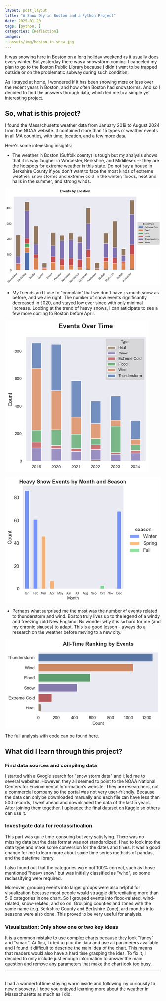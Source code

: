 ```yaml
---
layout: post_layout
title: "A Snow Day in Boston and a Python Project"
date: 2025-01-20
tags: [python, ]
categories: [Reflection]
images:
- assets/img/boston-in-snow.jpg
---
```


It was snowing here in Boston on a long holiday weekend as it usually does every winter. But yesterday there was a snowstorm coming. I canceled my plan to go to the Boston Public Library because I didn't want to be trapped outside or on the problematic subway during such condition. 

As I stayed at home, I wondered if it has been snowing more or less over the recent years in Boston, and how often Boston had snowstorms. And so I decided to find the answers through data, which led me to a simple yet interesting project. 


## So, what is this project?

I found the Massachusetts weather data from January 2019 to August 2024 from the NOAA website. It contained more than 15 types of weather events in all MA counties, with time, location, and a few more data.

Here's some interesting insights: 

- The weather in Boston (Suffolk county) is tough but my analysis shows that it is way tougher in Worcester, Berkshire, and Middlesex -- they are the hotspots for extreme weather in this state. Do not buy a house in Berkshire County if you don't want to face the most kinds of extreme weather: snow storms and extreme cold in the winter; floods, heat and hails in the summer; and strong winds.

![Counties with the most events](https://github.com/Hoale2908/MA_Weather/raw/main/image-2.png)


- My friends and I use to "complain" that we don't have as much snow as before, and we are right. The number of snow events significantly decreased in 2020, and stayed low ever since with only minimal increase. Looking at the trend of heavy snows, I can anticipate to see a few more coming to Boston before April.

![Events over time](https://github.com/Hoale2908/MA_Weather/raw/main/image-1.png)

![Heavy snows](https://github.com/Hoale2908/MA_Weather/raw/main/image-5.png)


- Perhaps what surprised me the most was the number of events related to thunderstorm and wind. Boston truly lives up to the legend of a windy and freezing cold New England. No wonder why it is so hard for me (and my chronic sinuses) to adapt. This is a good lesson - always do a research on the weather before moving to a new city.

![Events by type](https://github.com/Hoale2908/MA_Weather/raw/main/image.png)


The full analysis with code can be found [here](https://github.com/Hoale2908/MA_Weather/tree/main).


## What did I learn through this project?

### Find data sources and compiling data

I started with a Google search for "snow storm data" and it led me to several websites. However, they all seemed to point to the NOAA National Centers for Environmental Information's website. They are researchers, not a commercial company so the portal was not very user-friendly. Because the data can only be downloaded manually and each file can have less than 500 records, I went ahead and downloaded the data of the last 5 years. After joining them together, I uploaded the final dataset on [Kaggle](https://www.kaggle.com/datasets/hoale2908/massachusetts-weather) so others can use it. 

### Investigate data for reclassification

This part was quite time-consuing but very satisfying. There was no missing data but the data format was not standardized. I had to look into the data type and make some conversion for the dates and times. It was a good chance for me to learn more about some time series methods of pandas, and the datetime library.

I also found out that the categories were not 100% correct, such as those mentioned "heavy snow" but was initially classified as "wind", so some reclassifying were required. 

Moreover, grouping events into larger groups were also helpful for visualization because most people would struggle differentiating more than 5-6 categories in one chart. So I grouped events into flood-related, wind-related, snow-related, and so on. Grouping counties and zones with the same name (e.g. Berkshire County and Berkshire Zone), and months into seasons were also done. This proved to be very useful for analysis. 

### Visualization: Only show one or two key ideas

It is a common mistake to use complex charts because they look "fancy" and "smart". At first, I tried to plot the data and use all parameters available and I found it difficult to describe the main idea of the chart. This means that readers would also have a hard time grasping the idea. To fix it, I decided to only include just enough information to answer the main question and remove any parameters that make the chart look too busy.

___
<br>
I had a wonderful time staying warm inside and following my curiousity to new discovery. I hope you enjoyed learning more about the weather in Massachusetts as much as I did.

